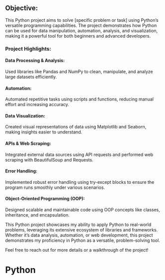 ## Objective:
This Python project aims to solve [specific problem or task] using Python’s versatile programming capabilities. The project demonstrates how Python can be used for data manipulation, automation, analysis, and visualization, making it a powerful tool for both beginners and advanced developers.
### Project Highlights:
#### Data Processing & Analysis:
Used libraries like Pandas and NumPy to clean, manipulate, and analyze large datasets efficiently.
#### Automation:
Automated repetitive tasks using scripts and functions, reducing manual effort and increasing accuracy.
#### Data Visualization:
Created visual representations of data using Matplotlib and Seaborn, making insights easier to understand.
#### APIs & Web Scraping:
Integrated external data sources using API requests and performed web scraping with BeautifulSoup and Requests.
#### Error Handling:
Implemented robust error handling using try-except blocks to ensure the program runs smoothly under various scenarios.
#### Object-Oriented Programming (OOP):
Designed scalable and maintainable code using OOP concepts like classes, inheritance, and encapsulation.


This Python project showcases my ability to apply Python to real-world problems, leveraging its extensive ecosystem of libraries and frameworks. Whether it’s data analysis, automation, or web development, this project demonstrates my proficiency in Python as a versatile, problem-solving tool.

Feel free to reach out for more details or a walkthrough of the project!
# Python
